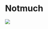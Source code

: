 # Notmuch

[![](https://badge.imagelayers.io/quay.io/kalbasit/notmuch:latest.svg)](https://imagelayers.io/?images=quay.io/kalbasit/notmuch:latest 'Get your own badge on imagelayers.io')
